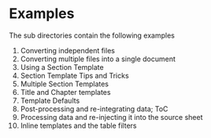 # Examples

The sub directories contain the following examples

 1. Converting independent files
 2. Converting multiple files into a single document
 3. Using a Section Template
 4. Section Template Tips and Tricks
 5. Multiple Section Templates
 6. Title and Chapter templates
 7. Template Defaults
 8. Post-processing and re-integrating data; ToC
 9. Processing data and re-injecting it into the source sheet
10. Inline templates and the table filters
